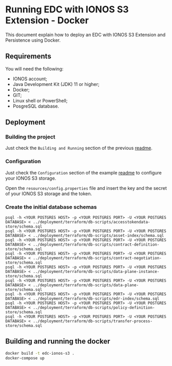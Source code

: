# Running EDC with IONOS S3 Extension - Docker

This document explain how to deploy an EDC with IONOS S3 Extension and Persistence using Docker.


## Requirements

You will need the following:
- IONOS account;
- Java Development Kit (JDK) 11 or higher;
- Docker;
- GIT;
- Linux shell or PowerShell;
- PosgreSQL database.

## Deployment

### Building the project

Just check the `Building and Running` section of the previous [readme](../../../README.md).

### Configuration

Just check the `Configuration` section of the example [readme](../example/README.md) to configure your IONOS S3 storage.

Open the `resources/config.properties` file and insert the key and the secret of your IONOS S3 storage and the token.

### Create the initial database schemas
```
psql -h <YOUR POSTGRES HOST> -p <YOUR POSTGRES PORT> -U <YOUR POSTGRES DATABASE> < ../deployment/terraform/db-scripts/accesstokendata-store/schema.sql
psql -h <YOUR POSTGRES HOST> -p <YOUR POSTGRES PORT> -U <YOUR POSTGRES DATABASE> < ../deployment/terraform/db-scripts/asset-index/schema.sql
psql -h <YOUR POSTGRES HOST> -p <YOUR POSTGRES PORT> -U <YOUR POSTGRES DATABASE> < ../deployment/terraform/db-scripts/contract-definition-store/schema.sql
psql -h <YOUR POSTGRES HOST> -p <YOUR POSTGRES PORT> -U <YOUR POSTGRES DATABASE> < ../deployment/terraform/db-scripts/contract-negotiation-store/schema.sql
psql -h <YOUR POSTGRES HOST> -p <YOUR POSTGRES PORT> -U <YOUR POSTGRES DATABASE> < ../deployment/terraform/db-scripts/data-plane-instance-store/schema.sql
psql -h <YOUR POSTGRES HOST> -p <YOUR POSTGRES PORT> -U <YOUR POSTGRES DATABASE> < ../deployment/terraform/db-scripts/data-plane-store/schema.sql
psql -h <YOUR POSTGRES HOST> -p <YOUR POSTGRES PORT> -U <YOUR POSTGRES DATABASE> < ../deployment/terraform/db-scripts/edr-index/schema.sql
psql -h <YOUR POSTGRES HOST> -p <YOUR POSTGRES PORT> -U <YOUR POSTGRES DATABASE> < ../deployment/terraform/db-scripts/policy-definition-store/schema.sql
psql -h <YOUR POSTGRES HOST> -p <YOUR POSTGRES PORT> -U <YOUR POSTGRES DATABASE> < ../deployment/terraform/db-scripts/transfer-process-store/schema.sql
```

## Building and running the docker

```bash
docker build -t edc-ionos-s3 .
docker-compose up
```
